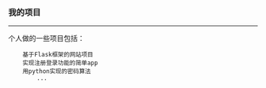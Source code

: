 ### 我的项目

------

个人做的一些项目包括：

```
	基于Flask框架的网站项目
    实现注册登录功能的简单app
    用python实现的密码算法
        ...
```

